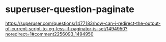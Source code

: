 # superuser-question-paginate

https://superuser.com/questions/1477183/how-can-i-redirect-the-output-of-current-script-to-eg-less-if-paginator-is-set/1494950?noredirect=1#comment2256093_1494950
